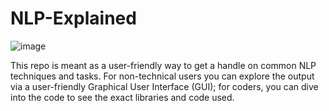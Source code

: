 # NLP-Explained
![image](https://user-images.githubusercontent.com/36832027/172066453-6ad20182-c7d9-44ce-b4cb-982fd0bad456.png)

This repo is meant as a user-friendly way to get a handle on common NLP techniques and tasks. For non-technical users you can explore the output via a user-friendly Graphical User Interface (GUI); for coders, you can dive into the code to see the exact libraries and code used.
